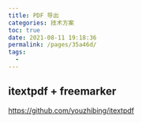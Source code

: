 ```yaml
---
title: PDF 导出
categories: 技术方案
toc: true
date: 2021-08-11 19:18:36
permalink: /pages/35a46d/
tags: 
  - 
---
```


## itextpdf + freemarker

https://github.com/youzhibing/itextpdf

